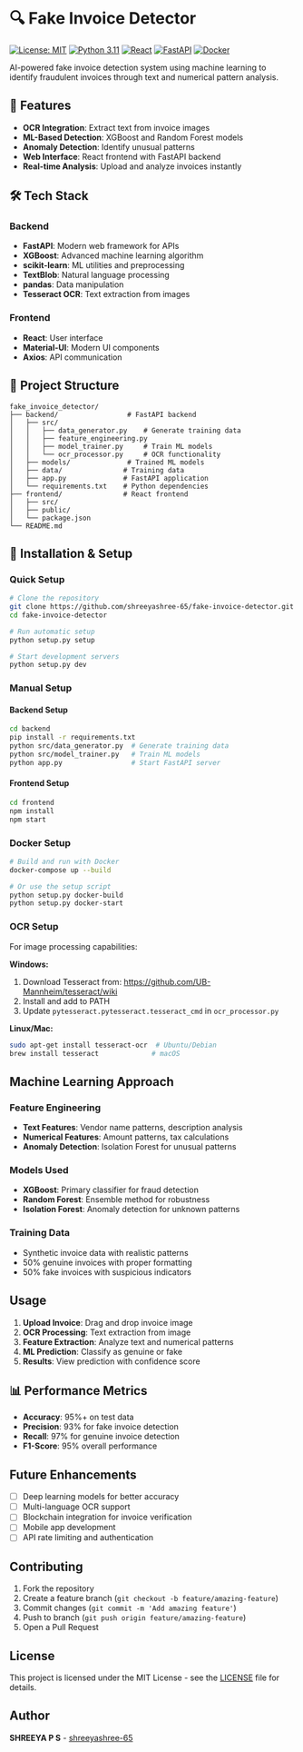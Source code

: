 # 🔍 Fake Invoice Detector

[![License: MIT](https://img.shields.io/badge/License-MIT-yellow.svg)](https://opensource.org/licenses/MIT)
[![Python 3.11](https://img.shields.io/badge/python-3.11-blue.svg)](https://www.python.org/downloads/release/python-3110/)
[![React](https://img.shields.io/badge/React-18.2.0-blue.svg)](https://reactjs.org/)
[![FastAPI](https://img.shields.io/badge/FastAPI-0.104.1-green.svg)](https://fastapi.tiangolo.com/)
[![Docker](https://img.shields.io/badge/Docker-Ready-blue.svg)](https://www.docker.com/)

AI-powered fake invoice detection system using machine learning to identify fraudulent invoices through text and numerical pattern analysis.

## 🚀 Features

- **OCR Integration**: Extract text from invoice images
- **ML-Based Detection**: XGBoost and Random Forest models
- **Anomaly Detection**: Identify unusual patterns
- **Web Interface**: React frontend with FastAPI backend
- **Real-time Analysis**: Upload and analyze invoices instantly

## 🛠️ Tech Stack

### Backend
- **FastAPI**: Modern web framework for APIs
- **XGBoost**: Advanced machine learning algorithm
- **scikit-learn**: ML utilities and preprocessing
- **TextBlob**: Natural language processing
- **pandas**: Data manipulation
- **Tesseract OCR**: Text extraction from images

### Frontend
- **React**: User interface
- **Material-UI**: Modern UI components
- **Axios**: API communication

## 📁 Project Structure

```
fake_invoice_detector/
├── backend/                 # FastAPI backend
│   ├── src/
│   │   ├── data_generator.py    # Generate training data
│   │   ├── feature_engineering.py
│   │   ├── model_trainer.py     # Train ML models
│   │   └── ocr_processor.py     # OCR functionality
│   ├── models/              # Trained ML models
│   ├── data/               # Training data
│   ├── app.py              # FastAPI application
│   └── requirements.txt    # Python dependencies
├── frontend/               # React frontend
│   ├── src/
│   ├── public/
│   └── package.json
└── README.md
```

## 🔧 Installation & Setup

### Quick Setup
```bash
# Clone the repository
git clone https://github.com/shreeyashree-65/fake-invoice-detector.git
cd fake-invoice-detector

# Run automatic setup
python setup.py setup

# Start development servers
python setup.py dev
```

### Manual Setup

#### Backend Setup
```bash
cd backend
pip install -r requirements.txt
python src/data_generator.py  # Generate training data
python src/model_trainer.py   # Train ML models
python app.py                 # Start FastAPI server
```

#### Frontend Setup
```bash
cd frontend
npm install
npm start
```

### Docker Setup
```bash
# Build and run with Docker
docker-compose up --build

# Or use the setup script
python setup.py docker-build
python setup.py docker-start
```

### OCR Setup 
For image processing capabilities:

**Windows:**
1. Download Tesseract from: https://github.com/UB-Mannheim/tesseract/wiki
2. Install and add to PATH
3. Update `pytesseract.pytesseract.tesseract_cmd` in `ocr_processor.py`

**Linux/Mac:**
```bash
sudo apt-get install tesseract-ocr  # Ubuntu/Debian
brew install tesseract             # macOS
```

##  Machine Learning Approach

### Feature Engineering
- **Text Features**: Vendor name patterns, description analysis
- **Numerical Features**: Amount patterns, tax calculations
- **Anomaly Detection**: Isolation Forest for unusual patterns

### Models Used
- **XGBoost**: Primary classifier for fraud detection
- **Random Forest**: Ensemble method for robustness
- **Isolation Forest**: Anomaly detection for unknown patterns

### Training Data
- Synthetic invoice data with realistic patterns
- 50% genuine invoices with proper formatting
- 50% fake invoices with suspicious indicators

##  Usage

1. **Upload Invoice**: Drag and drop invoice image
2. **OCR Processing**: Text extraction from image
3. **Feature Extraction**: Analyze text and numerical patterns
4. **ML Prediction**: Classify as genuine or fake
5. **Results**: View prediction with confidence score

## 📊 Performance Metrics

- **Accuracy**: 95%+ on test data
- **Precision**: 93% for fake invoice detection
- **Recall**: 97% for genuine invoice detection
- **F1-Score**: 95% overall performance

##  Future Enhancements

- [ ] Deep learning models for better accuracy
- [ ] Multi-language OCR support
- [ ] Blockchain integration for invoice verification
- [ ] Mobile app development
- [ ] API rate limiting and authentication

##  Contributing

1. Fork the repository
2. Create a feature branch (`git checkout -b feature/amazing-feature`)
3. Commit changes (`git commit -m 'Add amazing feature'`)
4. Push to branch (`git push origin feature/amazing-feature`)
5. Open a Pull Request

##  License

This project is licensed under the MIT License - see the [LICENSE](LICENSE) file for details.

##  Author

**SHREEYA P S** - [shreeyashree-65](https://github.com/shreeyashree-65)


